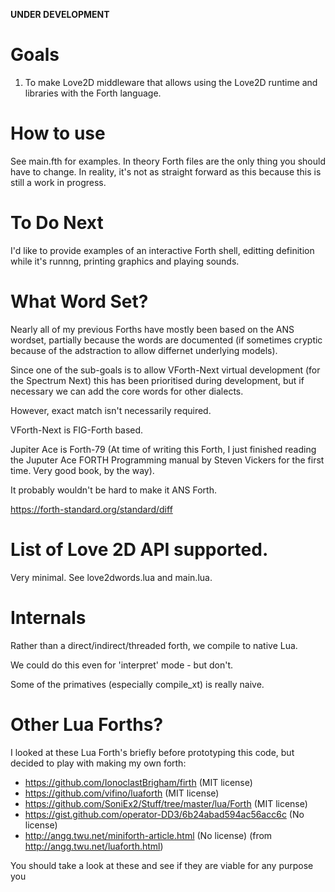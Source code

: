 
**UNDER DEVELOPMENT**

# Goals

1. To make Love2D middleware that allows using the Love2D runtime and libraries
with the Forth language.


# How to use

See main.fth for examples. In theory Forth files are the only thing you should
have to change. In reality, it's not as straight forward as this because this is
still a work in progress.

# To Do Next

I'd like to provide examples of an interactive Forth shell, editting definition
while it's runnng, printing graphics and playing sounds. 


# What Word Set?

Nearly all of my previous Forths have mostly been based on the ANS wordset, 
partially because the words are documented (if sometimes cryptic because
of the adstraction to allow differnet underlying models).

Since one of the sub-goals is to allow VForth-Next virtual development (for
the Spectrum Next) this has been prioritised during development, but if 
necessary we can add the core words for other dialects.

However, exact match isn't necessarily required.

VForth-Next is FIG-Forth based. 

Jupiter Ace is Forth-79 (At time of writing this Forth, I just finished reading
the Juputer Ace FORTH Programming manual by Steven Vickers for the first time. 
Very good book, by the way).

It probably wouldn't be hard to make it ANS Forth.

https://forth-standard.org/standard/diff


# List of Love 2D API supported.

Very minimal. See love2dwords.lua and main.lua.




# Internals 

Rather than a direct/indirect/threaded forth, we compile to native Lua.

We could do this even for 'interpret' mode - but don't.

Some of the primatives (especially compile_xt) is really naive. 





# Other Lua Forths?

I looked at these Lua Forth's briefly before prototyping this code, but decided 
to play with making my own forth:

* https://github.com/IonoclastBrigham/firth    (MIT license)
* https://github.com/vifino/luaforth      (MIT license)
* https://github.com/SoniEx2/Stuff/tree/master/lua/Forth   (MIT license)
* https://gist.github.com/operator-DD3/6b24abad594ac56acc6c    (No license)
* http://angg.twu.net/miniforth-article.html     (No license) (from http://angg.twu.net/luaforth.html)

You should take a look at these and see if they are viable for any purpose you 

